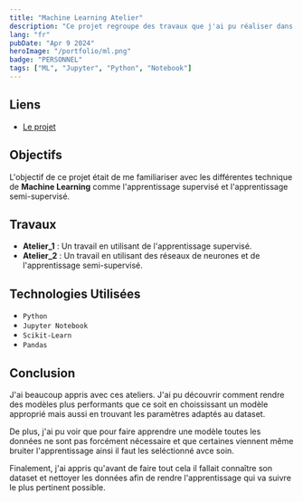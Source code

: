 ```yaml
---
title: "Machine Learning Atelier"
description: "Ce projet regroupe des travaux que j'ai pu réaliser dans le cadre de mes cours afin de me familiariser avec le Machine Learning et les méthodes d'apprentissage."
lang: "fr"
pubDate: "Apr 9 2024"
heroImage: "/portfolio/ml.png"
badge: "PERSONNEL"
tags: ["ML", "Jupyter", "Python", "Notebook"]
---
```


## **Liens**

- [Le projet](https://github.com/IssamSisbane/machine-learning-atelier)

## **Objectifs**

L'objectif de ce projet était de me familiariser avec les différentes technique de **Machine Learning** comme l'apprentissage supervisé et l'apprentissage semi-supervisé.

## Travaux
* **Atelier_1** : Un travail en utilisant de l'apprentissage supervisé.
* **Atelier_2** : Un travail en utilisant des réseaux de neurones et de l'apprentissage semi-supervisé.

## **Technologies Utilisées**

- `Python`
- `Jupyter Notebook`
- `Scikit-Learn`
- `Pandas`

## **Conclusion**

J'ai beaucoup appris avec ces ateliers. J'ai pu découvrir comment rendre des modèles plus performants que ce soit en choississant un modèle approprié mais aussi en trouvant les paramètres adaptés au dataset. 

De plus, j'ai pu voir que pour faire apprendre une modèle toutes les données ne sont pas forcément nécessaire et que certaines viennent même bruiter l'apprentissage ainsi il faut les seléctionné avce soin. 

Finalement, j'ai appris qu'avant de faire tout cela il fallait connaître son dataset et nettoyer les données afin de rendre l'apprentissage qui va suivre le plus pertinent possible.
